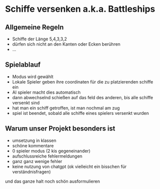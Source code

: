 # Schiffe versenken a.k.a. Battleships

## Allgemeine Regeln
- Schiffe der Länge 5,4,3,3,2
- dürfen sich nicht an den Kanten oder Ecken berühren
- ...

## Spielablauf
- Modus wird gewählt
- Lokale Spieler geben ihre coordinaten für die zu platzierenden schiffe ein
- AI spieler macht dies automatisch
- dann abwechselnd schießen auf das feld des anderen, bis alle schiffe versenkt sind
- hat man ein schiff getroffen, ist man nochmal am zug
- spiel ist beendet, sobald alle schiffe eines spielers versenkt wurden

## Warum unser Projekt besonders ist
- umsetzung in klassen
- schöne kommentare
- 0 spieler modus (2 kis gegeneinander)
- aufschlussreiche fehlermeldungen
- ganz ganz wenige fehler
- keine nutzung von chatgpt (ok vielleicht ein bisschen für verständnisfragen)

und das ganze halt noch schön ausformulieren